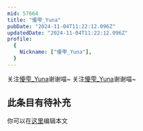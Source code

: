 ```yaml
---
mid: 57664
title: "懮雫_Yuna"
pubDate: "2024-11-04T11:22:12.096Z"
updatedDate: "2024-11-04T11:22:12.096Z"
profile:
  {
    Nickname: ["懮雫_Yuna"],
  }
---
```


关注[懮雫_Yuna](https://space.bilibili.com/57664)谢谢喵~ 关注[懮雫_Yuna](https://space.bilibili.com/57664)谢谢喵~

## 此条目有待补充
你可以在[这里](https://github.com/Yuhanawa/VTuber.ICU/edit/master/src/content/v/懮雫_Yuna/index.md)编辑本文
